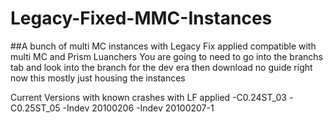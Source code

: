 # Legacy-Fixed-MMC-Instances
##A bunch of multi MC instances with Legacy Fix applied compatible with multi MC and Prism Luanchers
You are going to need to go into the branchs tab and look into the branch for the dev era then download
no guide right now this mostly just housing the instances

Current Versions with known crashes with LF applied
-C0.24ST_03
-C0.25ST_05
-Indev 20100206
-Indev 20100207-1
